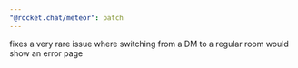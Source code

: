 ```yaml
---
"@rocket.chat/meteor": patch
---
```


fixes a very rare issue where switching from a DM to a regular room would show an error page
